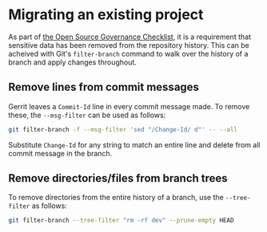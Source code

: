 # Migrating an existing project

As part of [the Open Source Governance Checklist](../OpenSourceGovernanceChecklist.md), it is a requirement that sensitive data has been removed from the repository history. This can be acheived with Git's `filter-branch` command to walk over the history of a branch and apply changes throughout.

## Remove lines from commit messages

Gerrit leaves a `Commit-Id` line in every commit message made. To remove these, the `--msg-filter` can be used as follows:

```bash
git filter-branch -f --msg-filter 'sed "/Change-Id/ d"' -- --all
```

Substitute `Change-Id` for any string to match an entire line and delete from all commit message in the branch.

## Remove directories/files from branch trees

To remove directories from the entire history of a branch, use the `--tree-filter` as follows:

```bash
git filter-branch --tree-filter "rm -rf dev" --prune-empty HEAD
```
